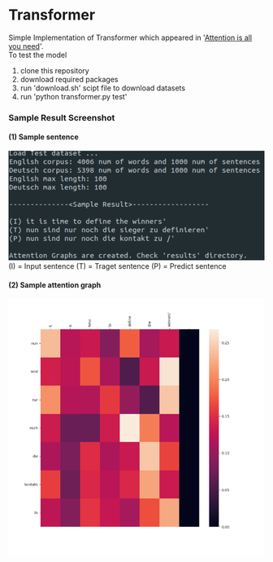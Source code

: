 # Transformer

Simple Implementation of Transformer which appeared in '[Attention is all you need](https://arxiv.org/abs/1706.03762)'.<br>
To test the model
1. clone this repository
2. download required packages
3. run 'download.sh' scipt file to download datasets
4. run 'python transformer.py test'

### Sample Result Screenshot
#### (1) Sample sentence
<img src='sample_result.png'>
(I) = Input sentence
(T) = Traget sentence
(P) = Predict sentence

#### (2) Sample attention graph
<img src='results/dec_combo_attn.png'>
